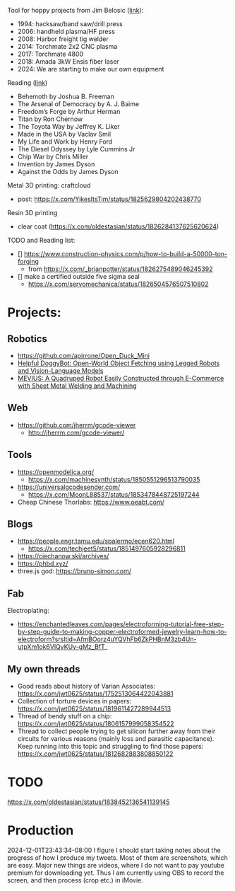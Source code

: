 
Tool for hoppy projects from Jim Belosic ([link](https://x.com/jimbelosic/status/1822352693974687898)):
- 1994: hacksaw/band saw/drill press
- 2006: handheld plasma/HF press
- 2008: Harbor freight tig welder
- 2014: Torchmate 2x2 CNC plasma
- 2017: Torchmate 4800
- 2018: Amada 3kW Ensis fiber laser
- 2024: We are starting to make our own equipment


Reading ([link](https://x.com/JulianFried/status/1825240628072198427))
- Behemoth by Joshua B. Freeman 
- The Arsenal of Democracy by A. J. Baime
- Freedom’s Forge by Arthur Herman 
- Titan by Ron Chernow 
- The Toyota Way by Jeffrey K. Liker 
- Made in the USA by Vaclav Smil 
- My Life and Work by Henry Ford 
- The Diesel Odyssey by Lyle Cummins Jr 
- Chip War by Chris Miller
- Invention by James Dyson 
- Against the Odds by James Dyson


Metal 3D printing: craftcloud
- post: https://x.com/YikesItsTim/status/1825629804202438770


Resin 3D printing
- clear coat (https://x.com/oldestasian/status/1826284137625620624)

TODO and Reading list:
- [] https://www.construction-physics.com/p/how-to-build-a-50000-ton-forging
	- from https://x.com/_brianpotter/status/1826275489046245392
- [] make a certified outside five sigma seal
	- https://x.com/servomechanica/status/1826504576507510802


# Projects:

## Robotics
- https://github.com/apirrone/Open_Duck_Mini
- [Helpful DoggyBot: Open-World Object Fetching using Legged Robots and Vision-Language Models](https://github.com/WooQi57/Helpful-Doggybot)
- [MEVIUS: A Quadruped Robot Easily Constructed through E-Commerce with Sheet Metal Welding and Machining](https://github.com/haraduka/mevius)

## Web
- https://github.com/jherrm/gcode-viewer
	- http://jherrm.com/gcode-viewer/


## Tools
- https://openmodelica.org/
	- https://x.com/machinesynth/status/1850551296513790035
- https://universalgcodesender.com/
	- https://x.com/MoonL88537/status/1853478448725197244
- Cheap Chinese Thorlabs: https://www.oeabt.com/


## Blogs
- https://people.engr.tamu.edu/spalermo/ecen620.html
	- https://x.com/techjeet5/status/1851497605928296811
- https://ciechanow.ski/archives/
- https://phbd.xyz/
- three.js god: https://bruno-simon.com/

## Fab
Electroplating:
- https://enchantedleaves.com/pages/electroforming-tutorial-free-step-by-step-guide-to-making-copper-electroformed-jewelry-learn-how-to-electroform?srsltid=AfmBOorz4uYQVhFb6ZkPHBnM3zb4Un-utpXm1ok6VlQyKUy-gMz_BfT_



## My own threads
- Good reads about history of Varian Associates: https://x.com/jwt0625/status/1752513064422043881
- Collection of torture devices in papers: https://x.com/jwt0625/status/1819611427289944513
- Thread of bendy stuff on a chip: https://x.com/jwt0625/status/1806157999058354522
- Thread to collect people trying to get silicon further away from their circuits for various reasons (mainly loss and parasitic capacitance). Keep running into this topic and struggling to find those papers: https://x.com/jwt0625/status/1812682883808850122

# TODO

https://x.com/oldestasian/status/1838452136541139145


# Production

2024-12-01T23:43:34-08:00
I figure I should start taking notes about the progress of how I produce my tweets.
Most of them are screenshots, which are easy.
Major new things are videos, where I do not want to pay youtube premium for downloading yet.
Thus I am currently using OBS to record the screen, and then process (crop etc.) in iMovie.
